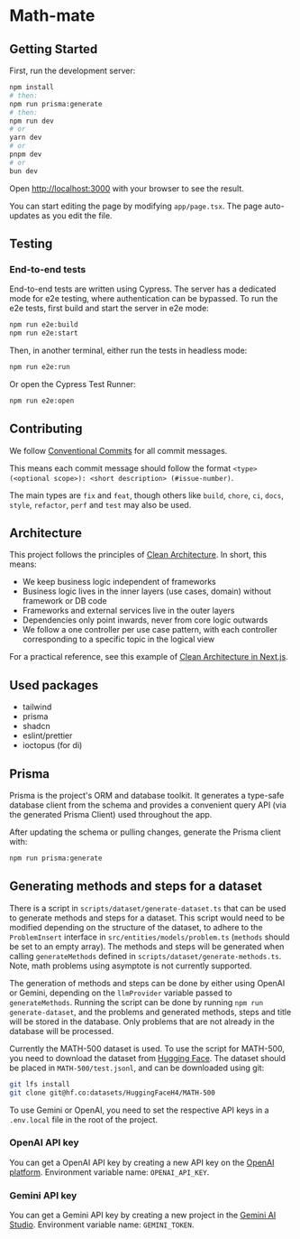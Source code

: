 # Math-mate

## Getting Started

First, run the development server:

```bash
npm install
# then:
npm run prisma:generate
# then:
npm run dev
# or
yarn dev
# or
pnpm dev
# or
bun dev
```

Open [http://localhost:3000](http://localhost:3000) with your browser to see the result.

You can start editing the page by modifying `app/page.tsx`. The page auto-updates as you edit the file.

## Testing

### End-to-end tests

End-to-end tests are written using Cypress. The server has a dedicated mode for e2e testing, where authentication can be bypassed. To run the e2e tests, first build and start the server in e2e mode:

```bash
npm run e2e:build
npm run e2e:start
```

Then, in another terminal, either run the tests in headless mode:

```bash
npm run e2e:run
```

Or open the Cypress Test Runner:

```bash
npm run e2e:open
```

## Contributing

We follow [Conventional Commits](https://www.conventionalcommits.org/en/v1.0.0/) for all commit messages.

This means each commit message should follow the format `<type>(<optional scope>): <short description> (#issue-number)`.

The main types are `fix` and `feat`, though others like `build`, `chore`, `ci`, `docs`, `style`, `refactor`, `perf` and `test` may also be used.

## Architecture

This project follows the principles of [Clean Architecture](https://blog.cleancoder.com/uncle-bob/2012/08/13/the-clean-architecture.html). In short, this means:

- We keep business logic independent of frameworks
- Business logic lives in the inner layers (use cases, domain) without framework or DB code
- Frameworks and external services live in the outer layers
- Dependencies only point inwards, never from core logic outwards
- We follow a one controller per use case pattern, with each controller corresponding to a specific topic in the logical view

For a practical reference, see this example of [Clean Architecture in Next.js](https://github.com/nikolovlazar/nextjs-clean-architecture).

## Used packages

- tailwind
- prisma
- shadcn
- eslint/prettier
- ioctopus (for di)

## Prisma

Prisma is the project's ORM and database toolkit. It generates a type-safe database client from the schema and provides a convenient query API (via the generated Prisma Client) used throughout the app.

After updating the schema or pulling changes, generate the Prisma client with:

```bash
npm run prisma:generate
```

## Generating methods and steps for a dataset

There is a script in `scripts/dataset/generate-dataset.ts` that can be used to generate methods and steps for a dataset. This script would need to be modified depending on the structure of the dataset, to adhere to the `ProblemInsert` interface in `src/entities/models/problem.ts` (`methods` should be set to an empty array). The methods and steps will be generated when calling `generateMethods` defined in `scripts/dataset/generate-methods.ts`. Note, math problems using asymptote is not currently supported.

The generation of methods and steps can be done by either using OpenAI or Gemini, depending on the `llmProvider` variable passed to `generateMethods`. Running the script can be done by running `npm run generate-dataset`, and the problems and generated methods, steps and title will be stored in the database. Only problems that are not already in the database will be processed.

Currently the MATH-500 dataset is used. To use the script for MATH-500, you need to download the dataset from [Hugging Face](https://huggingface.co/datasets/HuggingFaceH4/MATH-500). The dataset should be placed in `MATH-500/test.jsonl`, and can be downloaded using git:

```bash
git lfs install
git clone git@hf.co:datasets/HuggingFaceH4/MATH-500
```

To use Gemini or OpenAI, you need to set the respective API keys in a `.env.local` file in the root of the project.

### OpenAI API key

You can get a OpenAI API key by creating a new API key on the [OpenAI platform](https://platform.openai.com/account/api-keys). Environment variable name: `OPENAI_API_KEY`.

### Gemini API key

You can get a Gemini API key by creating a new project in the [Gemini AI Studio](https://aistudio.google.com/api-keys). Environment variable name: `GEMINI_TOKEN`.
